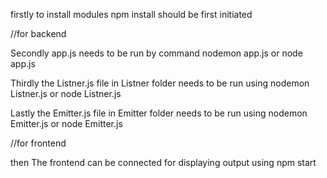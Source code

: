 firstly to install modules npm install should be first initiated

//for backend

Secondly  app.js needs to be run by command nodemon app.js or node app.js

Thirdly the Listner.js file in Listner folder needs to be run using nodemon Listner.js or node Listner.js

Lastly the Emitter.js file in Emitter folder needs to be run using nodemon Emitter.js or node Emitter.js


//for frontend


then The frontend can be connected for displaying output using npm start



